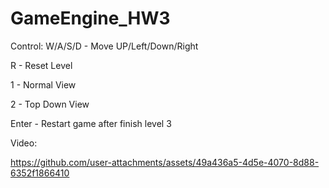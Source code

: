 # GameEngine_HW3

Control:
W/A/S/D - Move UP/Left/Down/Right

R - Reset Level

1 - Normal View

2 - Top Down View

Enter - Restart game after finish level 3


Video:

https://github.com/user-attachments/assets/49a436a5-4d5e-4070-8d88-6352f1866410

